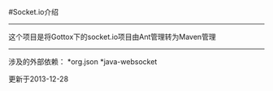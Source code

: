 #Socket.io介绍

------

这个项目是将Gottox下的socket.io项目由Ant管理转为Maven管理

------
涉及的外部依赖：
*org.json
*java-websocket

更新于2013-12-28

